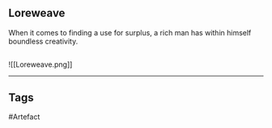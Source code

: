 ## Loreweave
When it comes to finding a use for surplus,
a rich man has within himself
boundless creativity.
## 
![[Loreweave.png]]

---
## Tags
#Artefact